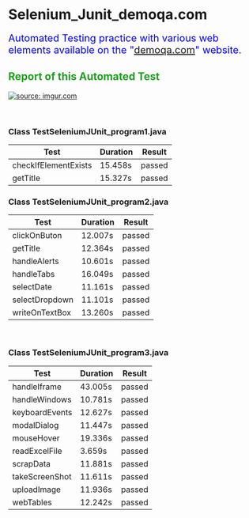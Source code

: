# Selenium_Junit_demoqa.com

<p><span style="color: #0000ff; font-size: 20px;">Automated Testing practice with various web elements available on the "<a href="https://demoqa.com/" target="_blank">demoqa.com</a>" website.</span></p>

<h2><span style="color: #1D9F1D;">Report of this Automated Test</span></h2>

<a href="https://imgur.com/1qxmwPa"><img src="https://i.imgur.com/1qxmwPa.png" title="source: imgur.com" /></a>

<br>

<h3>Class TestSeleniumJUnit_program1.java</h3>

<table>
<thead>
<tr>
<th>Test</th>
<th>Duration</th>
<th>Result</th>
</tr>
</thead>
<tbody>
<tr>
<td class="success">checkIfElementExists</td>
<td class="success">15.458s</td>
<td class="success">passed</td>
</tr>
<tr>
<td class="success">getTitle</td>
<td class="success">15.327s</td>
<td class="success">passed</td>
</tr>
</tbody>
</table>

<h3>Class TestSeleniumJUnit_program2.java</h3>

<table>
<thead>
<tr>
<th>Test</th>
<th>Duration</th>
<th>Result</th>
</tr>
</thead>
<tbody>
<tr>
<td class="success">clickOnButon</td>
<td class="success">12.007s</td>
<td class="success">passed</td>
</tr>
<tr>
<td class="success">getTitle</td>
<td class="success">12.364s</td>
<td class="success">passed</td>
</tr>
<tr>
<td class="success">handleAlerts</td>
<td class="success">10.601s</td>
<td class="success">passed</td>
</tr>
<tr>
<td class="success">handleTabs</td>
<td class="success">16.049s</td>
<td class="success">passed</td>
</tr>
<tr>
<td class="success">selectDate</td>
<td class="success">11.161s</td>
<td class="success">passed</td>
</tr>
<tr>
<td class="success">selectDropdown</td>
<td class="success">11.101s</td>
<td class="success">passed</td>
</tr>
<tr>
<td class="success">writeOnTextBox</td>
<td class="success">13.260s</td>
<td class="success">passed</td>
</tr>
</tbody>
</table>
<p>&nbsp;</p>

<h3>Class TestSeleniumJUnit_program3.java</h3>

<table>
  <thead>
    <tr>
      <th>Test</th>
      <th>Duration</th>
      <th>Result</th>
    </tr>
  </thead>
  <tbody>
    <tr>
      <td class="success">handleIframe</td>
      <td class="success">43.005s</td>
      <td class="success">passed</td>
    </tr>
    <tr>
      <td class="success">handleWindows</td>
      <td class="success">10.781s</td>
      <td class="success">passed</td>
    </tr>
    <tr>
      <td class="success">keyboardEvents</td>
      <td class="success">12.627s</td>
      <td class="success">passed</td>
    </tr>
    <tr>
      <td class="success">modalDialog</td>
      <td class="success">11.447s</td>
      <td class="success">passed</td>
    </tr>
    <tr>
      <td class="success">mouseHover</td>
      <td class="success">19.336s</td>
      <td class="success">passed</td>
    </tr>
    <tr>
      <td class="success">readExcelFile</td>
      <td class="success">3.659s</td>
      <td class="success">passed</td>
    </tr>
    <tr>
      <td class="success">scrapData</td>
      <td class="success">11.881s</td>
      <td class="success">passed</td>
    </tr>
    <tr>
      <td class="success">takeScreenShot</td>
      <td class="success">11.611s</td>
      <td class="success">passed</td>
    </tr>
    <tr>
      <td class="success">uploadImage</td>
      <td class="success">11.936s</td>
      <td class="success">passed</td>
    </tr>
    <tr>
      <td class="success">webTables</td>
      <td class="success">12.242s</td>
      <td class="success">passed</td>
    </tr>
  </tbody>
</table>

<br>